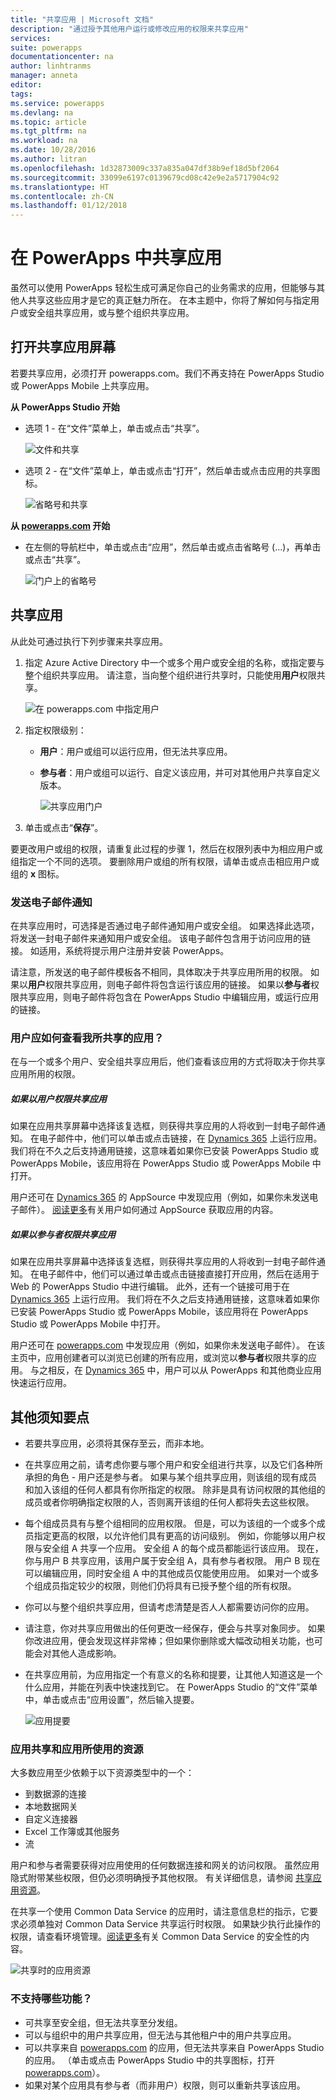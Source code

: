```yaml
---
title: "共享应用 | Microsoft 文档"
description: "通过授予其他用户运行或修改应用的权限来共享应用"
services: 
suite: powerapps
documentationcenter: na
author: linhtranms
manager: anneta
editor: 
tags: 
ms.service: powerapps
ms.devlang: na
ms.topic: article
ms.tgt_pltfrm: na
ms.workload: na
ms.date: 10/28/2016
ms.author: litran
ms.openlocfilehash: 1d32873009c337a835a047df38b9ef18d5bf2064
ms.sourcegitcommit: 33099e6197c0139679cd08c42e9e2a5717904c92
ms.translationtype: HT
ms.contentlocale: zh-CN
ms.lasthandoff: 01/12/2018
---
```

# <a name="share-an-app-in-powerapps"></a>在 PowerApps 中共享应用
虽然可以使用 PowerApps 轻松生成可满足你自己的业务需求的应用，但能够与其他人共享这些应用才是它的真正魅力所在。 在本主题中，你将了解如何与指定用户或安全组共享应用，或与整个组织共享应用。

## <a name="open-the-share-app-screen"></a>打开共享应用屏幕
若要共享应用，必须打开 powerapps.com。我们不再支持在 PowerApps Studio 或 PowerApps Mobile 上共享应用。

**从 PowerApps Studio 开始**

* 选项 1 - 在“文件”菜单上，单击或点击“共享”。
  
    ![文件和共享](./media/share-app/studio-share.png)
* 选项 2 - 在“文件”菜单上，单击或点击“打开”，然后单击或点击应用的共享图标。
  
    ![省略号和共享](./media/share-app/studio-share-icon.png)

**从 [powerapps.com](http://web.powerapps.com) 开始**

* 在左侧的导航栏中，单击或点击“应用”，然后单击或点击省略号 (...)，再单击或点击“共享”。
  
   ![门户上的省略号](./media/share-app/portal-share.png)

## <a name="share-an-app"></a>共享应用
从此处可通过执行下列步骤来共享应用。

1. 指定 Azure Active Directory 中一个或多个用户或安全组的名称，或指定要与整个组织共享应用。 请注意，当向整个组织进行共享时，只能使用**用户**权限共享。
   
    ![在 powerapps.com 中指定用户](./media/share-app/portal-users.png)
2. 指定权限级别：
   
   * **用户**：用户或组可以运行应用，但无法共享应用。
   * **参与者**：用户或组可以运行、自定义该应用，并可对其他用户共享自定义版本。
     
       ![共享应用门户](./media/share-app/portal-permissions.png)
3. 单击或点击“**保存**”。

要更改用户或组的权限，请重复此过程的步骤 1，然后在权限列表中为相应用户或组指定一个不同的选项。 要删除用户或组的所有权限，请单击或点击相应用户或组的 **x** 图标。

### <a name="send-email-notification"></a>发送电子邮件通知
在共享应用时，可选择是否通过电子邮件通知用户或安全组。 如果选择此选项，将发送一封电子邮件来通知用户或安全组。 该电子邮件包含用于访问应用的链接。 如适用，系统将提示用户注册并安装 PowerApps。

请注意，所发送的电子邮件模板各不相同，具体取决于共享应用所用的权限。 如果以**用户**权限共享应用，则电子邮件将包含运行该应用的链接。 如果以**参与者**权限共享应用，则电子邮件将包含在 PowerApps Studio 中编辑应用，或运行应用的链接。

### <a name="how-do-my-users-see-the-app-i-shared"></a>用户应如何查看我所共享的应用？
在与一个或多个用户、安全组共享应用后，他们查看该应用的方式将取决于你共享应用所用的权限。

##### <a name="if-you-shared-app-with-user-permission"></a>如果以用户权限共享应用
如果在应用共享屏幕中选择该复选框，则获得共享应用的人将收到一封电子邮件通知。 在电子邮件中，他们可以单击或点击链接，在 [Dynamics 365](http://home.dynamics.com) 上运行应用。 我们将在不久之后支持通用链接，这意味着如果你已安装 PowerApps Studio 或 PowerApps Mobile，该应用将在 PowerApps Studio 或 PowerApps Mobile 中打开。

用户还可在 [Dynamics 365](http://home.dynamics.com) 的 AppSource 中发现应用（例如，如果你未发送电子邮件）。 [阅读更多](app-source.md)有关用户如何通过 AppSource 获取应用的内容。

##### <a name="if-you-shared-an-app-with-contributor-permission"></a>如果以参与者权限共享应用
如果在应用共享屏幕中选择该复选框，则获得共享应用的人将收到一封电子邮件通知。 在电子邮件中，他们可以通过单击或点击链接直接打开应用，然后在适用于 Web 的 PowerApps Studio 中进行编辑。 此外，还有一个链接可用于在 [Dynamics 365](http://home.dynamics.com) 上运行应用。 我们将在不久之后支持通用链接，这意味着如果你已安装 PowerApps Studio 或 PowerApps Mobile，该应用将在 PowerApps Studio 或 PowerApps Mobile 中打开。

用户还可在 [powerapps.com](http://web.powerapps.com) 中发现应用（例如，如果你未发送电子邮件）。 在该主页中，应用创建者可以浏览已创建的所有应用，或浏览以**参与者**权限共享的应用。 与之相反，在 [Dynamics 365](http://home.dynamics.com) 中，用户可以从 PowerApps 和其他商业应用快速运行应用。

## <a name="other-things-to-know"></a>其他须知要点
* 若要共享应用，必须将其保存至云，而非本地。
* 在共享应用之前，请考虑你要与哪个用户和安全组进行共享，以及它们各种所承担的角色 - 用户还是参与者。 如果与某个组共享应用，则该组的现有成员和加入该组的任何人都具有你所指定的权限。 除非是具有访问权限的其他组的成员或者你明确指定权限的人，否则离开该组的任何人都将失去这些权限。
* 每个组成员具有与整个组相同的应用权限。 但是，可以为该组的一个或多个成员指定更高的权限，以允许他们具有更高的访问级别。 例如，你能够以用户权限与安全组 A 共享一个应用。 安全组 A 的每个成员都能运行该应用。 现在，你与用户 B 共享应用，该用户属于安全组 A，具有参与者权限。 用户 B 现在可以编辑应用，同时安全组 A 中的其他成员仅能使用应用。 如果对一个或多个组成员指定较少的权限，则他们仍将具有已授予整个组的所有权限。
* 你可以与整个组织共享应用，但请考虑清楚是否人人都需要访问你的应用。
* 请注意，你对共享应用做出的任何更改一经保存，便会与共享对象同步。 如果你改进应用，便会发现这样非常棒；但如果你删除或大幅改动相关功能，也可能会对其他人造成影响。
* 在共享应用前，为应用指定一个有意义的名称和提要，让其他人知道这是一个什么应用，并能在列表中快速找到它。 在 PowerApps Studio 的“文件”菜单中，单击或点击“应用设置”，然后输入提要。
  
  ![应用提要](./media/share-app/description.png)

### <a name="app-sharing-and-the-resources-the-app-uses"></a>应用共享和应用所使用的资源
大多数应用至少依赖于以下资源类型中的一个：

* 到数据源的连接
* 本地数据网关
* 自定义连接器
* Excel 工作簿或其他服务
* 流

用户和参与者需要获得对应用使用的任何数据连接和网关的访问权限。 虽然应用隐式附带某些权限，但仍必须明确授予其他权限。 有关详细信息，请参阅 [共享应用资源](share-app-resources.md)。

在共享一个使用 Common Data Service 的应用时，请注意信息栏的指示，它要求必须单独对 Common Data Service 共享运行时权限。 如果缺少执行此操作的权限，请查看环境管理。[阅读更多](database-security.md)有关 Common Data Service 的安全性的内容。

![共享时的应用资源](./media/share-app/app-sharing-resources.png)

### <a name="what-isnt-supported"></a>不支持哪些功能？
* 可共享至安全组，但无法共享至分发组。
* 可以与组织中的用户共享应用，但无法与其他租户中的用户共享应用。
* 可以共享来自 [powerapps.com](http://web.powerapps.com) 的应用，但无法共享来自 PowerApps Studio 的应用。 （单击或点击 PowerApps Studio 中的共享图标，打开 [powerapps.com](http://web.powerapps.com)）。
* 如果对某个应用具有参与者（而非用户）权限，则可以重新共享该应用。

